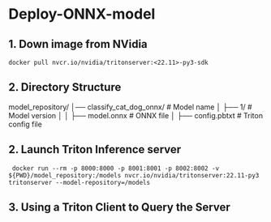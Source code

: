 # Deploy-ONNX-model
## 1. Down image from NVidia
`docker pull nvcr.io/nvidia/tritonserver:<22.11>-py3-sdk`
## 2. Directory Structure
model_repository/
│── classify_cat_dog_onnx/     # Model name
│   ├── 1/                     # Model version
│   │   ├── model.onnx         # ONNX file
│   ├── config.pbtxt           # Triton config file

## 2. Launch Triton Inference server
` docker run --rm -p 8000:8000 -p 8001:8001 -p 8002:8002 -v ${PWD}/model_repository:/models nvcr.io/nvidia/tritonserver:22.11-py3 tritonserver --model-repository=/models`
## 3. Using a Triton Client to Query the Server
